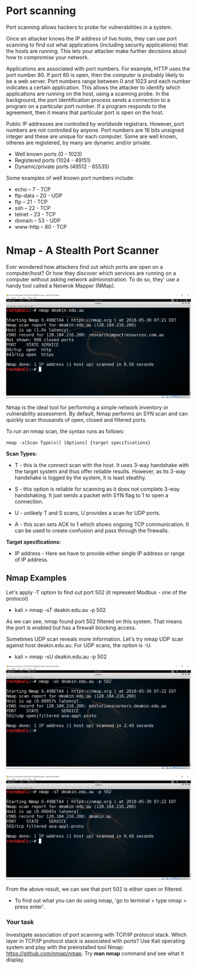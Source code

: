 # Port scanning

Port scanning allows hackers to probe for vulnerabilities in a system.

Once an attacker knows the IP address of live hosts, they can use port scanning to find out what applications (including security applications) that the hosts are running.  This lets your attacker make further decisions about how to compromise your network.  

Applications are associated with port numbers. For example, HTTP uses the port number 80.  If port 80 is open, then the computer is probably likely to be a web server.  Port numbers range between 0 and 1023 and each number indicates a certain application. This allows the attacker to identify which applications are running on the host, using a scanning probe.  In the background, the port identification process sends a connection to a program on a particular port number. If a program responds to the agreement, then it means that particular port is open on the host.

Public IP addresses are controlled by worldwide registrars. However, port numbers are not controlled by anyone. Port numbers are 16 bits unsigned integer and these are unique for each computer.  Some are well known, otheres are registered, by many are dynamic and/or private.

* Well known ports (0 - 1023)
* Registered ports (1024 - 49151)
* Dynamic/private ports (49512 - 65535)

Some examples of well known port numbers include:

* echo – 7 - TCP
* ftp-data – 20 - UDP
* ftp – 21 - TCP
* ssh – 22 - TCP
* telnet – 23 - TCP
* domain – 53 - UDP
* www-http – 80 - TCP

# Nmap - A Stealth Port Scanner

Ever wondered how attackers find out which ports are open on a computer/host? Or how they discover which services are running on a computer without asking network admininstration.  To do so, they' use a handy tool called a Netwrok Mapper (NMap).

![GitHub Logo](./images/nmap-1.PNG)
<!--- (source: Manually created image by Vikrant Patel) -->

Nmap is the ideal tool for performing a simple network inventory or vulnerability assessment. By default, Nmap performs an SYN scan and can quickly scan thousands of open, closed and filtered ports.

To run an nmap scan, the syntax runs as follows:

    nmap -s[Scan Type(s)] [Options] {target specifications}

**Scan Types:**

* T - this is the connect scan with the host. It uses 3-way handshake with the target system and thus offer reliable results. However, as its 3-way handshake is logged by the system, it is least stealthy. 

* S - this option is reliable for scanning as it does not complete 3-way handshaking. It just sends a packet with SYN flag to 1 to open a connection.

* U - unlikely T and S scans, U provides a scan for UDP ports.

* A - this scan sets ACK to 1 which shows ongoing TCP communication. It can be used to create confusion and pass through the firewalls.

**Target specifications:**
* IP address - Here we have to provide either single IP address or range of IP address.

## Nmap Examples

Let's apply -T option to find out port 502 (it represent Modbus - one of the protocol) 

* kali > nmap -sT deakin.edu.au -p 502


As we can see, nmap found port 502 filtered on this system. That means the port is enabled but has a firewall blocking access. 

Sometimes UDP scan reveals more information. Let's try nmap UDP scan against host deakin.edu.au. For UDP scans, the option is -U.

* kali > nmap -sU deakin.edu.au -p 502

![GitHub Logo](./images/nmap-3.PNG)
<!--- (source: Manually created image by Vikrant Patel) -->

![GitHub Logo](./images/nmap-2.PNG)
<!--- (source: Manually created image by Vikrant Patel) -->
From the above result, we can see that port 502 is either open or filtered.

* To find out what you can do using nmap, 'go to terminal > type nmap > press enter'.

### Your task
Investigate association of port scanning with TCP/IP protocol stack. Which layer in TCP/IP protocol stack is associated with ports? Use Kali operating system and play with the preinstalled tool Nmap: https://github.com/nmap/nmap. Try **man nmap** command and see what it display.
